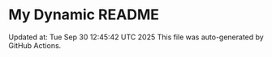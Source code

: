 # My Dynamic README
Updated at: Tue Sep 30 12:45:42 UTC 2025
This file was auto-generated by GitHub Actions.
